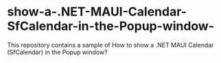 # show-a-.NET-MAUI-Calendar-SfCalendar-in-the-Popup-window-
This repository contains a sample of How to show a .NET MAUI Calendar (SfCalendar) in the Popup window?
